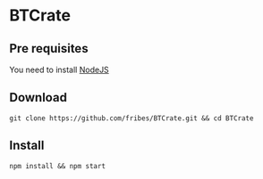 # BTCrate

## Pre requisites

You need to install [NodeJS](http://www.nodejs.org)

## Download

`git clone https://github.com/fribes/BTCrate.git && cd BTCrate`

## Install 

`npm install && npm start`
